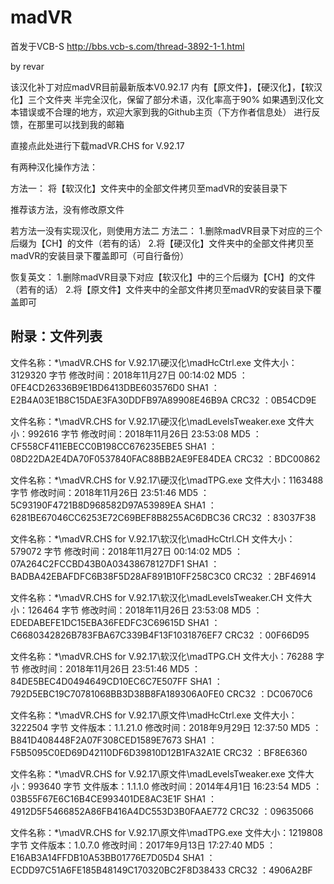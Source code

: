 ﻿# madVR
首发于VCB-S
http://bbs.vcb-s.com/thread-3892-1-1.html

by revar

该汉化补丁对应madVR目前最新版本V0.92.17
内有【原文件】，【硬汉化】，【软汉化】三个文件夹
半完全汉化，保留了部分术语，汉化率高于90%
如果遇到汉化文本错误或不合理的地方，欢迎大家到我的Github主页（下方作者信息处）
进行反馈，在那里可以找到我的邮箱


直接点此处进行下载madVR.CHS for V.92.17


有两种汉化操作方法：


方法一：
将【软汉化】文件夹中的全部文件拷贝至madVR的安装目录下

推荐该方法，没有修改原文件


若方法一没有实现汉化，则使用方法二
方法二：
1.删除madVR目录下对应的三个后缀为【CH】的文件（若有的话）
2.将【硬汉化】文件夹中的全部文件拷贝至madVR的安装目录下覆盖即可（可自行备份）


恢复英文：
1.删除madVR目录下对应【软汉化】中的三个后缀为【CH】的文件（若有的话）
2.将【原文件】文件夹中的全部文件拷贝至madVR的安装目录下覆盖即可


附录：文件列表
--------------------------------------------------------------------------------------------
文件名称：*\madVR.CHS for V.92.17\硬汉化\madHcCtrl.exe
文件大小：3129320 字节
修改时间：2018年11月27日 00:14:02
MD5     ：0FE4CD26336B9E1BD6413DBE603576D0
SHA1    ：E2B4A03E1B8C15DAE3FA30DDFB97A89908E46B9A
CRC32   ：0B54CD9E

文件名称：*\madVR.CHS for V.92.17\硬汉化\madLevelsTweaker.exe
文件大小：992616 字节
修改时间：2018年11月26日 23:53:08
MD5     ：CF558CF411EBECC0B198CC676235EBE5
SHA1    ：08D22DA2E4DA70F0537840FAC88BB2AE9FE84DEA
CRC32   ：BDC00862

文件名称：*\madVR.CHS for V.92.17\硬汉化\madTPG.exe
文件大小：1163488 字节
修改时间：2018年11月26日 23:51:46
MD5     ：5C93190F4721B8D968582D97A53989EA
SHA1    ：6281BE67046CC6253E72C69BEF8B8255AC6DBC36
CRC32   ：83037F38

文件名称：*\madVR.CHS for V.92.17\软汉化\madHcCtrl.CH
文件大小：579072 字节
修改时间：2018年11月27日 00:14:02
MD5     ：07A264C2FCCBD43B0A03438678127DF1
SHA1    ：BADBA42EBAFDFC6B38F5D28AF891B10FF258C3C0
CRC32   ：2BF46914

文件名称：*\madVR.CHS for V.92.17\软汉化\madLevelsTweaker.CH
文件大小：126464 字节
修改时间：2018年11月26日 23:53:08
MD5     ：EDEDABEFE1DC15EBA36FEDFC3C69615D
SHA1    ：C6680342826B783FBA67C339B4F13F1031876EF7
CRC32   ：00F66D95

文件名称：*\madVR.CHS for V.92.17\软汉化\madTPG.CH
文件大小：76288 字节
修改时间：2018年11月26日 23:51:46
MD5     ：84DE5BEC4D0494649CD10EC6C7E507FF
SHA1    ：792D5EBC19C70781068BB3D38B8FA189306A0FE0
CRC32   ：DC0670C6

文件名称：*\madVR.CHS for V.92.17\原文件\madHcCtrl.exe
文件大小：3222504 字节
文件版本：1.1.21.0
修改时间：2018年9月29日 12:37:50
MD5     ：B841D408448F2A07F308CED1589E7673
SHA1    ：F5B5095C0ED69D42110DF6D39810D12B1FA32A1E
CRC32   ：BF8E6360

文件名称：*\madVR.CHS for V.92.17\原文件\madLevelsTweaker.exe
文件大小：993640 字节
文件版本：1.1.1.0
修改时间：2014年4月1日 16:23:54
MD5     ：03B55F67E6C16B4CE993401DE8AC3E1F
SHA1    ：4912D5F5466852A86FB416A4DC553D3B0FAAE772
CRC32   ：09635066

文件名称：*\madVR.CHS for V.92.17\原文件\madTPG.exe
文件大小：1219808 字节
文件版本：1.0.7.0
修改时间：2017年9月13日 17:27:40
MD5     ：E16AB3A14FFDB10A53BB01776E7D05D4
SHA1    ：ECDD97C51A6FE185B48149C170320BC2F8D38433
CRC32   ：4906A2BF
